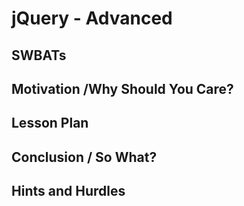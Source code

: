 # jQuery - Advanced

## SWBATs

## Motivation /Why Should You Care?

## Lesson Plan

## Conclusion / So What?

## Hints and Hurdles
